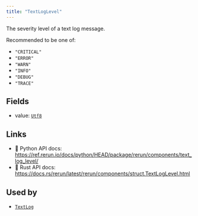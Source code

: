 ```yaml
---
title: "TextLogLevel"
---
```


The severity level of a text log message.

Recommended to be one of:
* `"CRITICAL"`
* `"ERROR"`
* `"WARN"`
* `"INFO"`
* `"DEBUG"`
* `"TRACE"`

## Fields

* value: [`Utf8`](../datatypes/utf8.md)

## Links
 * 🐍 Python API docs: https://ref.rerun.io/docs/python/HEAD/package/rerun/components/text_log_level/
 * 🦀 Rust API docs: https://docs.rs/rerun/latest/rerun/components/struct.TextLogLevel.html


## Used by

* [`TextLog`](../archetypes/text_log.md)
